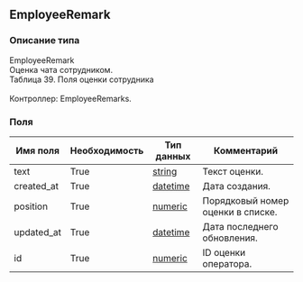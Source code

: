 
## EmployeeRemark

### Описание типа
EmployeeRemark<br/>Оценка чата сотрудником.<br/>Таблица 39. Поля оценки сотрудника<br/><br/>Контроллер: EmployeeRemarks.<br/>
### Поля

| Имя поля | Необходимость | Тип данных | Комментарий |
|---|---|---|---|
|text|True|[string](/docs/types/string.md)|Текст оценки.<br/>|
|created_at|True|[datetime](/docs/types/datetime.md)|Дата создания.<br/>|
|position|True|[numeric](/docs/types/numeric.md)|Порядковый номер оценки в списке.<br/>|
|updated_at|True|[datetime](/docs/types/datetime.md)|Дата последнего обновления.<br/>|
|id|True|[numeric](/docs/types/numeric.md)|ID оценки оператора.<br/>|

